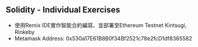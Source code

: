 <h2> Solidity - Individual Exercises </h2>

- 使用Remix IDE實作智能合約編寫、並部署至Ethereum Testnet Kintsugi, Rinkeby<br>
- Metamask Address:  0x530a17E61B8B0f34Bf2521c78e2fcD1df8365582

